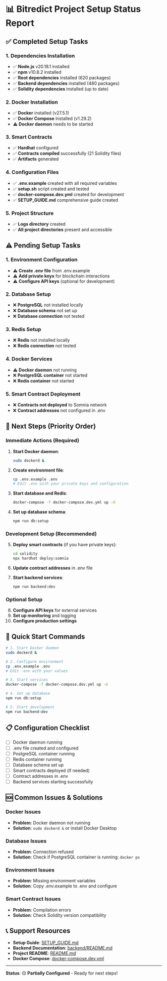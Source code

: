 # 📊 Bitredict Project Setup Status Report

## ✅ Completed Setup Tasks

### 1. Dependencies Installation
- ✅ **Node.js** v20.18.1 installed
- ✅ **npm** v10.8.2 installed
- ✅ **Root dependencies** installed (620 packages)
- ✅ **Backend dependencies** installed (480 packages)
- ✅ **Solidity dependencies** installed (up to date)

### 2. Docker Installation
- ✅ **Docker** installed (v27.5.1)
- ✅ **Docker Compose** installed (v1.29.2)
- ⚠️ **Docker daemon** needs to be started

### 3. Smart Contracts
- ✅ **Hardhat** configured
- ✅ **Contracts compiled** successfully (21 Solidity files)
- ✅ **Artifacts** generated

### 4. Configuration Files
- ✅ **.env.example** created with all required variables
- ✅ **setup.sh** script created and tested
- ✅ **docker-compose.dev.yml** created for development
- ✅ **SETUP_GUIDE.md** comprehensive guide created

### 5. Project Structure
- ✅ **Logs directory** created
- ✅ **All project directories** present and accessible

## ⚠️ Pending Setup Tasks

### 1. Environment Configuration
- ⚠️ **Create .env file** from .env.example
- ⚠️ **Add private keys** for blockchain interactions
- ⚠️ **Configure API keys** (optional for development)

### 2. Database Setup
- ❌ **PostgreSQL** not installed locally
- ❌ **Database schema** not set up
- ❌ **Database connection** not tested

### 3. Redis Setup
- ❌ **Redis** not installed locally
- ❌ **Redis connection** not tested

### 4. Docker Services
- ⚠️ **Docker daemon** not running
- ❌ **PostgreSQL container** not started
- ❌ **Redis container** not started

### 5. Smart Contract Deployment
- ❌ **Contracts not deployed** to Somnia network
- ❌ **Contract addresses** not configured in .env

## 🚀 Next Steps (Priority Order)

### Immediate Actions (Required)
1. **Start Docker daemon**:
   ```bash
   sudo dockerd &
   ```

2. **Create environment file**:
   ```bash
   cp .env.example .env
   # Edit .env with your private keys and configuration
   ```

3. **Start database and Redis**:
   ```bash
   docker-compose -f docker-compose.dev.yml up -d
   ```

4. **Set up database schema**:
   ```bash
   npm run db:setup
   ```

### Development Setup (Recommended)
5. **Deploy smart contracts** (if you have private keys):
   ```bash
   cd solidity
   npx hardhat deploy:somnia
   ```

6. **Update contract addresses** in .env file

7. **Start backend services**:
   ```bash
   npm run backend:dev
   ```

### Optional Setup
8. **Configure API keys** for external services
9. **Set up monitoring** and logging
10. **Configure production settings**

## 🔧 Quick Start Commands

```bash
# 1. Start Docker daemon
sudo dockerd &

# 2. Configure environment
cp .env.example .env
# Edit .env with your values

# 3. Start services
docker-compose -f docker-compose.dev.yml up -d

# 4. Set up database
npm run db:setup

# 5. Start development
npm run backend:dev
```

## 📋 Configuration Checklist

- [ ] Docker daemon running
- [ ] .env file created and configured
- [ ] PostgreSQL container running
- [ ] Redis container running
- [ ] Database schema set up
- [ ] Smart contracts deployed (if needed)
- [ ] Contract addresses in .env
- [ ] Backend services starting successfully

## 🆘 Common Issues & Solutions

### Docker Issues
- **Problem**: Docker daemon not running
- **Solution**: `sudo dockerd &` or install Docker Desktop

### Database Issues
- **Problem**: Connection refused
- **Solution**: Check if PostgreSQL container is running: `docker ps`

### Environment Issues
- **Problem**: Missing environment variables
- **Solution**: Copy .env.example to .env and configure

### Smart Contract Issues
- **Problem**: Compilation errors
- **Solution**: Check Solidity version compatibility

## 📞 Support Resources

- **Setup Guide**: [SETUP_GUIDE.md](./SETUP_GUIDE.md)
- **Backend Documentation**: [backend/README.md](./backend/README.md)
- **Project README**: [README.md](./README.md)
- **Docker Compose**: [docker-compose.dev.yml](./docker-compose.dev.yml)

---

**Status**: 🟡 **Partially Configured** - Ready for next steps!
